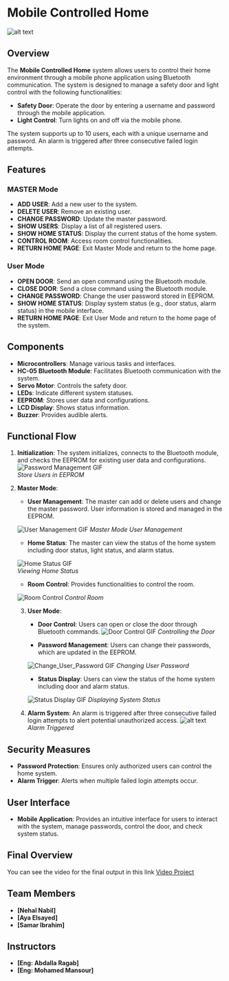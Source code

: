 # Mobile Controlled Home

![alt text](Smart_Home-1.png)
## Overview

The **Mobile Controlled Home** system allows users to control their home environment through a mobile phone application using Bluetooth communication. The system is designed to manage a safety door and light control with the following functionalities:

- **Safety Door**: Operate the door by entering a username and password through the mobile application.
- **Light Control**: Turn lights on and off via the mobile phone.

The system supports up to 10 users, each with a unique username and password. An alarm is triggered after three consecutive failed login attempts.

## Features

### MASTER Mode

- **ADD USER**: Add a new user to the system.
- **DELETE USER**: Remove an existing user.
- **CHANGE PASSWORD**: Update the master password.
- **SHOW USERS**: Display a list of all registered users.
- **SHOW HOME STATUS**: Display the current status of the home system.
- **CONTROL ROOM**: Access room control functionalities.
- **RETURN HOME PAGE**: Exit Master Mode and return to the home page.

### User Mode

- **OPEN DOOR**: Send an open command using the Bluetooth module.
- **CLOSE DOOR**: Send a close command using the Bluetooth module.
- **CHANGE PASSWORD**: Change the user password stored in EEPROM.
- **SHOW HOME STATUS**: Display system status (e.g., door status, alarm status) in the mobile interface.
- **RETURN HOME PAGE**: Exit User Mode and return to the home page of the system.

## Components

- **Microcontrollers**: Manage various tasks and interfaces.
- **HC-05 Bluetooth Module**: Facilitates Bluetooth communication with the system.
- **Servo Motor**: Controls the safety door.
- **LEDs**: Indicate different system statuses.
- **EEPROM**: Stores user data and configurations.
- **LCD Display**: Shows status information.
- **Buzzer**: Provides audible alerts.

## Functional Flow

1. **Initialization**: The system initializes, connects to the Bluetooth module, and checks the EEPROM for existing user data and configurations.
   ![Password Management GIF](EEPROM_Store.gif)  
      *Store Users in EEPROM* 


2. **Master Mode**:
   - **User Management**: The master can add or delete users and change the master password. User information is stored and managed in the EEPROM.
    
   ![User Management GIF](User_Mangment.gif)
   *Master Mode User Management*

   - **Home Status**: The master can view the status of the home system including door status, light status, and alarm status.
   
   ![Home Status GIF](<Home Status.gif>)  
   *Viewing Home Status*

   - **Room Control**: Provides functionalities to control the room.

   ![Room Control](<Control Room.gif>)
   *Control Room*

   3. **User Mode**:
      - **Door Control**: Users can open or close the door through Bluetooth commands.
      ![Door Control GIF](Door_Control.gif)
      *Controlling the Door*
   
      - **Password Management**: Users can change their passwords, which are updated in the EEPROM.
      
      ![Change_User_Password GIF](Change_User_Password.gif)
      *Changing User Password*
   
      - **Status Display**: Users can view the status of the home system including door and alarm status.
   
     
      ![Status Display GIF](Show_HomeStatus.gif)
      *Displaying System Status*
   
   4. **Alarm System**: An alarm is triggered after three consecutive failed login attempts to alert potential unauthorized access.
      ![alt text](Wrong_Password.gif)
      *Alarm Triggered*
      

## Security Measures

- **Password Protection**: Ensures only authorized users can control the home system.
- **Alarm Trigger**: Alerts when multiple failed login attempts occur.

## User Interface

- **Mobile Application**: Provides an intuitive interface for users to interact with the system, manage passwords, control the door, and check system status.

## Final Overview

You can see the video for the final output in this link [Video Project](https://drive.google.com/drive/folders/1ZNkKKI_RAHSwVl2SVzZfby3KmlPxgrgB)

## Team Members

- **[Nehal Nabil]**
- **[Aya Elsayed]**
- **[Samar Ibrahim]**

## Instructors

- **[Eng: Abdalla Ragab]**
- **[Eng: Mohamed Mansour]**
